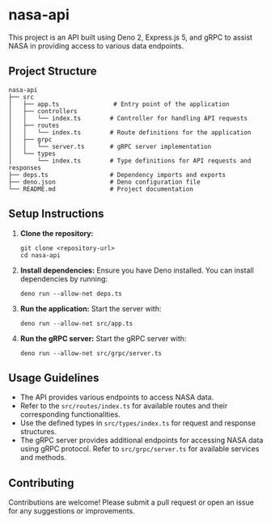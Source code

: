 # nasa-api

This project is an API built using Deno 2, Express.js 5, and gRPC to assist NASA in providing access to various data endpoints.

## Project Structure

```
nasa-api
├── src
│   ├── app.ts               # Entry point of the application
│   ├── controllers
│   │   └── index.ts        # Controller for handling API requests
│   ├── routes
│   │   └── index.ts        # Route definitions for the application
│   ├── grpc
│   │   └── server.ts       # gRPC server implementation
│   └── types
│       └── index.ts        # Type definitions for API requests and responses
├── deps.ts                 # Dependency imports and exports
├── deno.json               # Deno configuration file
└── README.md               # Project documentation
```

## Setup Instructions

1. **Clone the repository:**
   ```
   git clone <repository-url>
   cd nasa-api
   ```

2. **Install dependencies:**
   Ensure you have Deno installed. You can install dependencies by running:
   ```
   deno run --allow-net deps.ts
   ```

3. **Run the application:**
   Start the server with:
   ```
   deno run --allow-net src/app.ts
   ```

4. **Run the gRPC server:**
   Start the gRPC server with:
   ```
   deno run --allow-net src/grpc/server.ts
   ```

## Usage Guidelines

- The API provides various endpoints to access NASA data.
- Refer to the `src/routes/index.ts` for available routes and their corresponding functionalities.
- Use the defined types in `src/types/index.ts` for request and response structures.
- The gRPC server provides additional endpoints for accessing NASA data using gRPC protocol. Refer to `src/grpc/server.ts` for available services and methods.

## Contributing

Contributions are welcome! Please submit a pull request or open an issue for any suggestions or improvements.